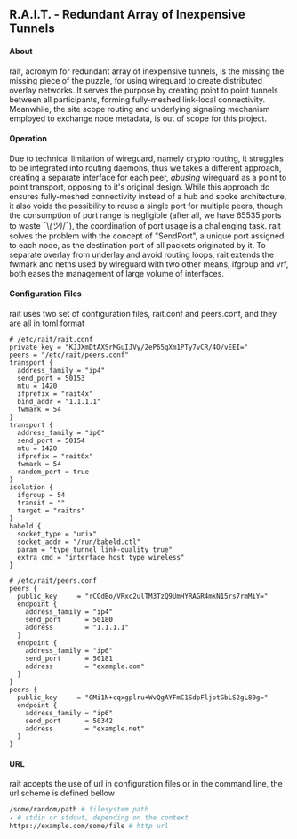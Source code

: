 ## R.A.I.T. - Redundant Array of Inexpensive Tunnels
#### About

rait, acronym for redundant array of inexpensive tunnels, is the missing the missing piece of the puzzle, for using wireguard to create distributed overlay networks. It serves the purpose by creating point to point tunnels between all participants, forming fully-meshed link-local connectivity. Meanwhile, the site scope routing and underlying signaling mechanism employed to exchange node metadata, is out of scope for this project.

#### Operation

Due to technical limitation of wireguard, namely crypto routing, it struggles to be integrated into routing daemons, thus we takes a different approach, creating a separate interface for each peer, *abusing* wireguard as a point to point transport, opposing to it's original design. While this approach do ensures fully-meshed connectivity instead of a hub and spoke architecture, it also voids the possibility to reuse a single port for multiple peers, though the consumption of port range is negligible (after all, we have 65535 ports to waste ¯\\_(ツ)_/¯), the coordination of port usage is a challenging task. rait solves the problem with the concept of "SendPort", a unique port assigned to each node, as the destination port of all packets originated by it. To separate overlay from underlay and avoid routing loops, rait extends the fwmark and netns used by wireguard with two other means, ifgroup and vrf, both eases the management of large volume of interfaces.

#### Configuration Files

rait uses two set of configuration files, rait.conf and peers.conf, and they are all in toml format

```hcl
# /etc/rait/rait.conf
private_key = "KJJXmDtAXSrMGuIJVy/2eP65gXm1PTy7vCR/4O/vEEI="
peers = "/etc/rait/peers.conf"
transport {
  address_family = "ip4"
  send_port = 50153
  mtu = 1420
  ifprefix = "rait4x"
  bind_addr = "1.1.1.1"
  fwmark = 54
}
transport {
  address_family = "ip6"
  send_port = 50154
  mtu = 1420
  ifprefix = "rait6x"
  fwmark = 54
  random_port = true
}
isolation {
  ifgroup = 54
  transit = ""
  target = "raitns"
}
babeld {
  socket_type = "unix"
  socket_addr = "/run/babeld.ctl"
  param = "type tunnel link-quality true"
  extra_cmd = "interface host type wireless"
}
```

```hcl
# /etc/rait/peers.conf
peers {
  public_key     = "rCOdBo/VRxc2ulTM3TzQ9UmHYRAGR4mkN15rs7rmMiY="
  endpoint {
    address_family = "ip4"
    send_port      = 50180
    address        = "1.1.1.1"
  }
  endpoint {
    address_family = "ip6"
    send_port      = 50181
    address        = "example.com"
  }
}
peers {
  public_key     = "GMi1N+cqxgplru+WvQgAYFmC1SdpFljptGbLS2gL80g="
  endpoint {
    address_family = "ip6"
    send_port      = 50342
    address        = "example.net"
  }
}
```

#### URL

rait accepts the use of url in configuration files or in the command line, the url scheme is defined bellow

```bash
/some/random/path # filesystem path
- # stdin or stdout, depending on the context
https://example.com/some/file # http url
```
